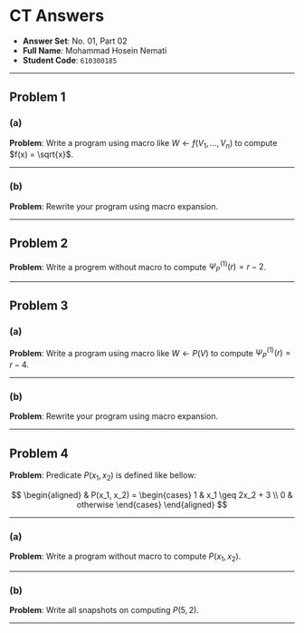 # CT Answers

-   **Answer Set**: No. 01, Part 02
-   **Full Name**: Mohammad Hosein Nemati
-   **Student Code**: `610300185`

---

## Problem 1

### (a)

**Problem**: Write a program using macro like $W \leftarrow f(V_1, \dots, V_n)$ to compute $f(x) = \sqrt{x}$.

---

### (b)

**Problem**: Rewrite your program using macro expansion.

---

## Problem 2

**Problem**: Write a progrem without macro to compute $\Psi_P^{(1)}(r) = r - 2$.

---

## Problem 3

### (a)

**Problem**: Write a program using macro like $W \leftarrow P(V)$ to compute $\Psi_P^{(1)}(r) = r - 4$.

---

### (b)

**Problem**: Rewrite your program using macro expansion.

---

## Problem 4

**Problem**: Predicate $P(x_1, x_2)$ is defined like bellow:

$$
\begin{aligned}
    & P(x_1, x_2) =
    \begin{cases}
        1 & x_1 \geq 2x_2 + 3
        \\
        0 & otherwise
    \end{cases}
\end{aligned}
$$

---

### (a)

**Problem**: Write a program without macro to compute $P(x_1, x_2)$.

---

### (b)

**Problem**: Write all snapshots on computing $P(5, 2)$.

---

